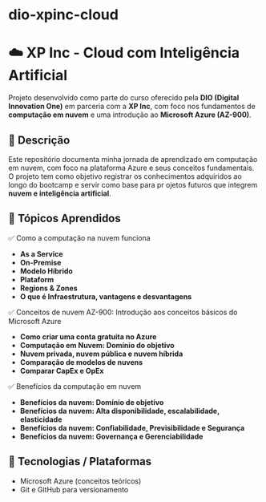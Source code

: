 # dio-xpinc-cloud

# ☁️ XP Inc - Cloud com Inteligência Artificial

Projeto desenvolvido como parte do curso oferecido pela **DIO (Digital Innovation One)** em parceria com a **XP Inc**, com foco nos fundamentos de **computação em nuvem** e uma introdução ao **Microsoft Azure (AZ-900)**.


## 📖 Descrição

Este repositório documenta minha jornada de aprendizado em computação em nuvem, com foco na plataforma Azure e seus conceitos fundamentais. O projeto tem como objetivo registrar os conhecimentos adquiridos ao longo do bootcamp e servir como base para pr
ojetos futuros que integrem **nuvem e inteligência artificial**.

## 🧠 Tópicos Aprendidos

✅ Como a computação na nuvem funciona  
- **As a Service**
- **On-Premise**
- **Modelo Híbrido**
- **Plataform**
- **Regions & Zones**
- **O que é Infraestrutura, vantagens e desvantagens**

✅ Conceitos de nuvem AZ-900: Introdução aos conceitos básicos do Microsoft Azure
- **Como criar uma conta gratuita no Azure**
- **Computação em Nuvem: Domínio do objetivo**
- **Nuvem privada, nuvem pública e nuvem híbrida**
- **Comparação de modelos de nuvens**  
- **Comparar CapEx e OpEx**

✅ Benefícios da computação em nuvem
- **Benefícios da nuvem: Domínio de objetivo**
- **Benefícios da nuvem: Alta disponibilidade, escalabilidade, elasticidade**
- **Benefícios da nuvem: Confiabilidade, Previsibilidade e Segurança**
- **Benefícios da nuvem: Governança e Gerenciabilidade**

## 🚀 Tecnologias / Plataformas

- Microsoft Azure (conceitos teóricos)
- Git e GitHub para versionamento
